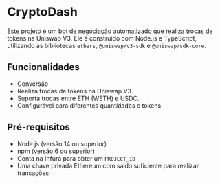 # CryptoDash

Este projeto é um bot de negociação automatizado que realiza trocas de tokens na Uniswap V3. Ele é construído com Node.js e TypeScript, utilizando as bibliotecas `ethers`, `@uniswap/v3-sdk` e `@uniswap/sdk-core`.

## Funcionalidades

- Conversão
- Realiza trocas de tokens na Uniswap V3.
- Suporta trocas entre ETH (WETH) e USDC.
- Configurável para diferentes quantidades e tokens.

## Pré-requisitos

- Node.js (versão 14 ou superior)
- npm (versão 6 ou superior)
- Conta na Infura para obter um `PROJECT_ID`
- Uma chave privada Ethereum com saldo suficiente para realizar transações


